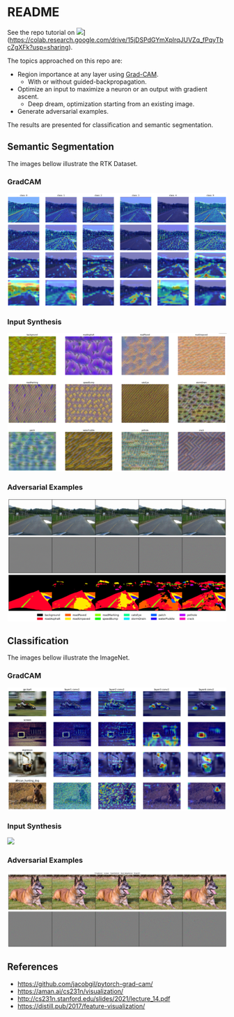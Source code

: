 # README 

See the repo tutorial on ![](https://colab.research.google.com/assets/colab-badge.svg)](https://colab.research.google.com/drive/15jDSPdGYmXplrqJUVZq_fPqyTbcZgXFk?usp=sharing).

The topics approached on this repo are:
  + Region importance at any layer using [Grad-CAM](https://arxiv.org/abs/1610.02391).
    + With or without guided-backpropagation.
  + Optimize an input to maximize a neuron or an output with gradient ascent.
    + Deep dream, optimization starting from an existing image.
  + Generate adversarial examples.

The results are presented for classification and semantic segmentation.

## Semantic Segmentation 

The images bellow illustrate the RTK Dataset.

### GradCAM

![](./cache/RTK_GradCAM.png)

### Input Synthesis

![](./cache/RTK_optimuminputs.png)

### Adversarial Examples

![](./cache/RTK_adversarials.png)

## Classification

The images bellow illustrate the ImageNet.

### GradCAM

![](./cache/imageNet_GradCAM.png)

### Input Synthesis

![](./cache/imageNet_optimuminputs.png)

### Adversarial Examples

![](./cache/imageNet_adversarials.png)

## References

+ https://github.com/jacobgil/pytorch-grad-cam/
+ https://aman.ai/cs231n/visualization/
+ http://cs231n.stanford.edu/slides/2021/lecture_14.pdf
+ https://distill.pub/2017/feature-visualization/
